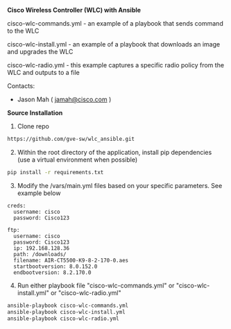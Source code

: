 
**Cisco Wireless Controller (WLC) with Ansible**

cisco-wlc-commands.yml - an example of a playbook that sends command to the WLC

cisco-wlc-install.yml - an example of a playbook that downloads an image and upgrades the WLC

cisco-wlc-radio.yml - this example captures a specific radio policy from the WLC and outputs to a file

Contacts:

* Jason Mah ( jamah@cisco.com )


**Source Installation**

1) Clone repo

```bash
https://github.com/gve-sw/wlc_ansible.git
```

2) Within the root directory of the application, install pip dependencies (use a virtual environment when possible)

```bash
pip install -r requirements.txt
```

3) Modify the /vars/main.yml files based on your specific parameters.  See example below

```buildoutcfg
creds:
  username: cisco
  password: Cisco123

ftp:
  username: cisco
  password: Cisco123
  ip: 192.168.128.36
  path: /downloads/
  filename: AIR-CT5500-K9-8-2-170-0.aes
  startbootversion: 8.0.152.0
  endbootversion: 8.2.170.0

```

4) Run either playbook file "cisco-wlc-commands.yml" or "cisco-wlc-install.yml" or "cisco-wlc-radio.yml"

```bash
ansible-playbook cisco-wlc-commands.yml
ansible-playbook cisco-wlc-install.yml
ansible-playbook cisco-wlc-radio.yml
```



